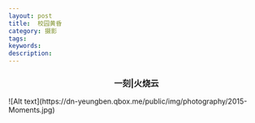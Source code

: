 ```yaml
---
layout: post
title:  校园黄昏
category: 摄影
tags:
keywords:
description:
---
```


<h3 align = "center">一刻|火烧云</h3>
![Alt text](https://dn-yeungben.qbox.me/public/img/photography/2015-Moments.jpg)

